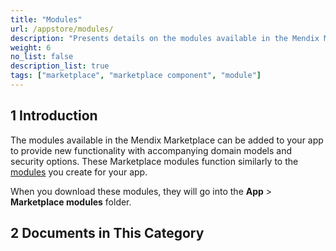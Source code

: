 ```yaml
---
title: "Modules"
url: /appstore/modules/
description: "Presents details on the modules available in the Mendix Marketplace."
weight: 6
no_list: false
description_list: true
tags: ["marketplace", "marketplace component", "module"]
---
```


## 1 Introduction

The modules available in the Mendix Marketplace can be added to your app to provide new functionality with accompanying domain models and security options. These Marketplace modules function similarly to the [modules](/refguide/modules/) you create for your app. 

When you download these modules, they will go into the **App** > **Marketplace modules** folder.

## 2 Documents in This Category

